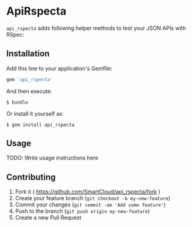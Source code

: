 # ApiRspecta

`api_rspecta` adds following helper methods to test your JSON APIs with RSpec:



## Installation

Add this line to your application's Gemfile:

```ruby
gem 'api_rspecta'
```

And then execute:

    $ bundle

Or install it yourself as:

    $ gem install api_rspecta

## Usage

TODO: Write usage instructions here

## Contributing

1. Fork it ( https://github.com/SmartCloud/api_rspecta/fork )
2. Create your feature branch (`git checkout -b my-new-feature`)
3. Commit your changes (`git commit -am 'Add some feature'`)
4. Push to the branch (`git push origin my-new-feature`)
5. Create a new Pull Request
